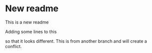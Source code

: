 # New readme
This is a new readme

Adding some lines to this 

so that it looks different. This is from another branch and will create a conflict.
